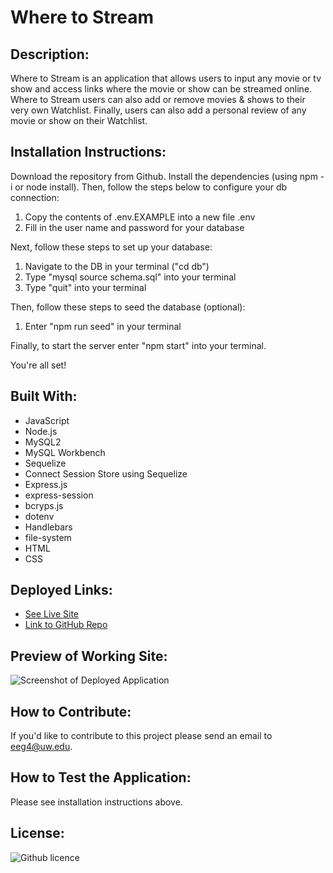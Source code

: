 # Where to Stream

## Description:
Where to Stream is an application that allows users to input any movie or tv show and access links where the movie or show can be streamed online. Where to Stream users can also add or remove movies & shows to their very own Watchlist. Finally, users can also add a personal review of any movie or show on their Watchlist.

## Installation Instructions:
Download the repository from Github. Install the dependencies (using npm -i or node install). Then, follow the steps below to configure your db connection:

1. Copy the contents of .env.EXAMPLE into a new file .env
2. Fill in the user name and password for your database

Next, follow these steps to set up your database:
1. Navigate to the DB in your terminal ("cd db")
2. Type "mysql source schema.sql" into your terminal
3. Type "quit" into your terminal

Then, follow these steps to seed the database (optional):
1. Enter "npm run seed" in your terminal

Finally, to start the server enter "npm start" into your terminal.

You're all set!

## Built With:
- JavaScript
- Node.js
- MySQL2
- MySQL Workbench
- Sequelize
- Connect Session Store using Sequelize
- Express.js
- express-session
- bcryps.js
- dotenv
- Handlebars
- file-system
- HTML
- CSS


## Deployed Links:
* [See Live Site](https://wheretomovie.herokuapp.com/)
* [Link to GitHub Repo](https://github.com/egraham96/Where-to-Watch)

## Preview of Working Site:
![Screenshot of Deployed Application](./public/assets/screenshot.png)

## How to Contribute:
If you'd like to contribute to this project please send an email to eeg4@uw.edu.

## How to Test the Application:
Please see installation instructions above. 

## License:

![Github licence](http://img.shields.io/badge/license-MIT-blue.svg)

